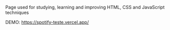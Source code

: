 Page used for studying, learning and improving HTML, CSS and JavaScript techniques

DEMO: https://spotify-teste.vercel.app/
